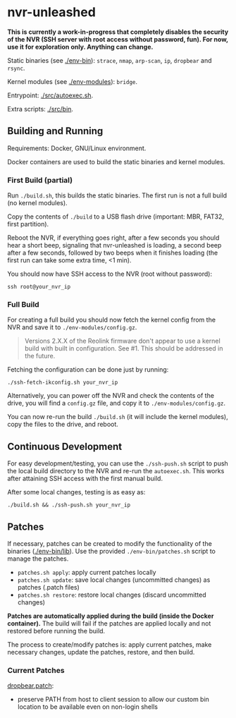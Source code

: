 # nvr-unleashed

**This is currently a work-in-progress that completely disables the security of the NVR (SSH server with root access without password, fun). For now, use it for exploration only. Anything can change.**

Static binaries (see [./env-bin](./env-bin)): `strace`, `nmap`, `arp-scan`, `ip`, `dropbear` and `rsync`.

Kernel modules (see [./env-modules](./env-modules)): `bridge`.

Entrypoint: [./src/autoexec.sh](./src/autoexec.sh).

Extra scripts: [./src/bin](./src/bin).

## Building and Running

Requirements: Docker, GNU/Linux environment.

Docker containers are used to build the static binaries and kernel modules.

### First Build (partial)

Run `./build.sh`, this builds the static binaries. The first run is not a full build (no kernel modules).

Copy the contents of `./build` to a USB flash drive (important: MBR, FAT32, first partition).

Reboot the NVR, if everything goes right, after a few seconds you should hear a short beep, signaling that nvr-unleashed is loading, a second beep after a few seconds, followed by two beeps when it finishes loading (the first run can take some extra time, <1 min).

You should now have SSH access to the NVR (root without password):

    ssh root@your_nvr_ip

### Full Build

For creating a full build you should now fetch the kernel config from the NVR and save it to `./env-modules/config.gz`.

> Versions 2.X.X of the Reolink firmware don't appear to use a kernel build with built in configuration. See #1. This should be addressed in the future.

Fetching the configuration can be done just by running:

    ./ssh-fetch-ikconfig.sh your_nvr_ip

Alternatively, you can power off the NVR and check the contents of the drive, you will find a `config.gz` file, and copy it to `./env-modules/config.gz`.

You can now re-run the build `./build.sh` (it will include the kernel modules), copy the files to the drive, and reboot.

## Continuous Development

For easy development/testing, you can use the `./ssh-push.sh` script to push the local build directory to the NVR and re-run the `autoexec.sh`. This works after attaining SSH access with the first manual build.

After some local changes, testing is as easy as:

    ./build.sh && ./ssh-push.sh your_nvr_ip

## Patches

If necessary, patches can be created to modify the functionality of the binaries ([./env-bin/lib](./env-bin/lib)). Use the provided `./env-bin/patches.sh` script to manage the patches.

* `patches.sh apply`: apply current patches locally
* `patches.sh update`: save local changes (uncommitted changes) as patches (.patch files)
* `patches.sh restore`: restore local changes (discard uncommitted changes)

**Patches are automatically applied during the build (inside the Docker container).** The build will fail if the patches are applied locally and not restored before running the build.

The process to create/modify patches is: apply current patches, make necessary changes, update the patches, restore, and then build.

### Current Patches

[dropbear.patch](./env-bin/lib-patches/dropbear.patch):

* preserve PATH from host to client session to allow our custom bin location to be available even on non-login shells

